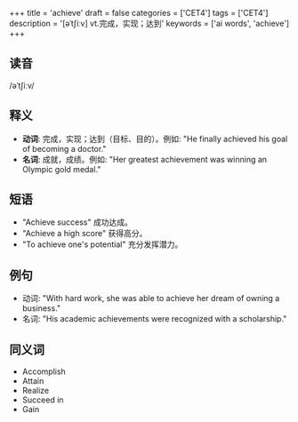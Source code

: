 +++
title = 'achieve'
draft = false
categories = ['CET4']
tags = ['CET4']
description = '[əˈt∫iːv] vt.完成，实现；达到'
keywords = ['ai words', 'achieve']
+++

## 读音
/əˈtʃiːv/

## 释义
- **动词**: 完成，实现；达到（目标、目的）。例如: "He finally achieved his goal of becoming a doctor."
- **名词**: 成就，成绩。例如: "Her greatest achievement was winning an Olympic gold medal."

## 短语
- "Achieve success" 成功达成。
- "Achieve a high score" 获得高分。
- "To achieve one's potential" 充分发挥潜力。

## 例句
- 动词: "With hard work, she was able to achieve her dream of owning a business."
- 名词: "His academic achievements were recognized with a scholarship."

## 同义词
- Accomplish
- Attain
- Realize
- Succeed in
- Gain
